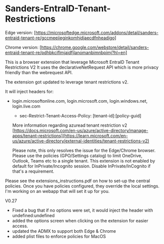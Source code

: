 # Sanders-EntraID-Tenant-Restrictions
Edge version: [https://microsoftedge.microsoft.com/addons/detail/sanders-entraid-tenant-re/gccmeeiieginkomhjdjaecdfnheadigo]

Chrome version: [https://chrome.google.com/webstore/detail/sanders-entraid-tenant-re/pdhbkciflmjaidfjlanomanbimnbpimj?hl=en]


This is a browser extension that leverage Microsoft EntraID Tenant Restrictions V2
It uses the declarativeNetRequest API which is more privacy friendly than the webrequest API.

The extension got updated to leverage tenant restrictions v2.

It will inject headers for:

- login.microsoftonline.com, login.microsoft.com, login.windows.net, login.live.com
  - sec-Restrict-Tenant-Access-Policy:  [tenant-id]:[policy-guid]
  
  More information regarding azuread tenant restriction v2
  [https://docs.microsoft.com/en-us/azure/active-directory/manage-apps/tenant-restrictions](https://learn.microsoft.com/en-us/azure/active-directory/external-identities/tenant-restrictions-v2)
  
  Please note, this only resolves the issue for the Edge/Chrome browser.
  Please use the policies (GPO/Settings catalog) to limit OneDrive, Outlook, Teams etc to a single tenant.
  This extension is not enabled by default for InPrivate/Incognito session. Disable InPrivate/InCognito if that's a requirement.

Please see the extensions_instructions.pdf on how to set-up the central policies. Once you have policies configured, they override the local settings.
I'm working on an webapp that will set it up for you.


V0.27
- Fixed a bug that if no options were set, it would inject the header with undefined:undefined
- added the options screen when clicking on the extension for easier access.
- updated the ADMX to support both Edge & Chrome
- added plist files to enforce policies for MacOS
